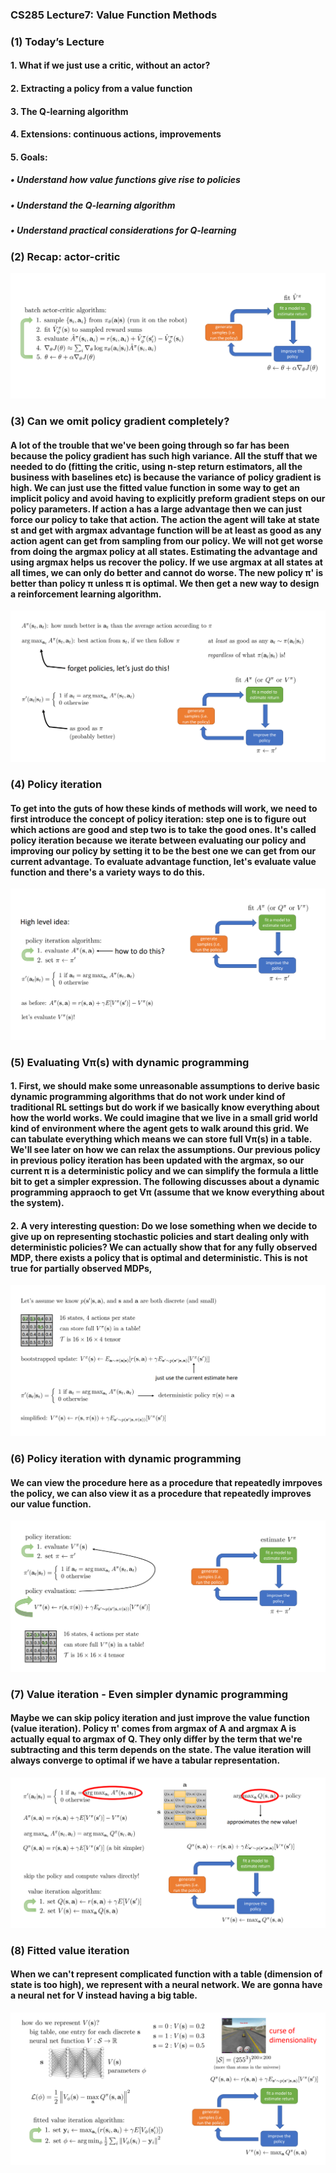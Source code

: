 ### CS285 Lecture7: Value Function Methods
### (1) Today’s Lecture
#### 1. What if we just use a critic, without an actor?
#### 2. Extracting a policy from a value function
#### 3. The Q-learning algorithm
#### 4. Extensions: continuous actions, improvements
#### 5. Goals:
##### • Understand how value functions give rise to policies
##### • Understand the Q-learning algorithm
##### • Understand practical considerations for Q-learning
### (2) Recap: actor-critic
<p align="center">
<img src="/images/123.png"><br/>
</p>

### (3) Can we omit policy gradient completely?
#### A lot of the trouble that we've been going through so far has been because the policy gradient has such high variance. All the stuff that we needed to do (fitting the critic, using n-step return estimators, all the business with baselines etc) is because the variance of policy gradient is high. We can just use the fitted value function in some way to get an implicit policy and avoid having to explicitly preform gradient steps on our policy parameters. If action a has a large advantage then we can just force our policy to take that action. The action the agent will take at state st and get with argmax advantage function will be at least as good as any action agent can get from sampling from our policy. We will not get worse from doing the argmax policy at all states. Estimating the advantage and using argmax helps us recover the policy. If we use argmax at all states at all times, we can only do better and cannot do worse. The new policy π' is better than policy π unless π is optimal. We then get a new way to design a reinforcement learning algorithm.
<p align="center">
<img src="/images/124.png"><br/>
</p>

### (4) Policy iteration
#### To get into the guts of how these kinds of methods will work, we need to first introduce the concept of policy iteration: step one is to figure out which actions are good and step two is to take the good ones. It's called policy iteration because we iterate between evaluating our policy and improving our policy by setting it to be the best one we can get from our current advantage. To evaluate advantage function, let's evaluate value function and there's a variety ways to do this.
<p align="center">
<img src="/images/125.png"><br/>
</p>

### (5) Evaluating Vπ(s) with dynamic programming
#### 1. First, we should make some unreasonable assumptions to derive basic dynamic programming algorithms that do not work under kind of traditional RL settings but do work if we basically know everything about how the world works. We could imagine that we live in a small grid world kind of environment where the agent gets to walk around this grid. We can tabulate everything which means we can store full Vπ(s) in a table. We'll see later on how we can relax the assumptions. Our previous policy in previous policy iteration has been updated with the argmax, so our current π is a deterministic policy and we can simplify the formula a little bit to get a simpler expression. The following discusses about a dynamic programming appraoch to get Vπ (assume that we know everything about the system). 
#### 2. A very interesting question: Do we lose something when we decide to give up on representing stochastic policies and start dealing only with deterministic policies? We can actually show that for any fully observed MDP, there exists a policy that is optimal and deterministic. This is not true for partially observed MDPs,
<p align= "center">
<img src="/images/126.png"><br/>
</p>

### (6) Policy iteration with dynamic programming
#### We can view the procedure here as a procedure that repeatedly imrpoves the policy, we can also view it as a procedure that repeatedly improves our value function. 
<p align= "center">
<img src="/images/127.png"><br/>
</p>

### (7) Value iteration - Even simpler dynamic programming
#### Maybe we can skip policy iteration and just improve the value function (value iteration). Policy π' comes from argmax of A and argmax A is actually equal to argmax of Q. They only differ by the term that we're subtracting and this term depends on the state. The value iteration will always converge to optimal if we have a tabular representation.
<p align= "center">
<img src="/images/128.png"><br/>
</p>

### (8) Fitted value iteration
#### When we can't represent complicated function with a table (dimension of state is too high), we represent with a neural network. We are gonna have a neural net for V instead having a big table.  
<p align= "center">
<img src="/images/129.png"><br/>
</p>











